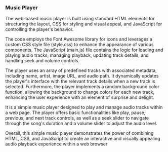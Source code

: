 <h3>Music Player</h3>

The web-based music player is built using standard HTML elements for structuring the layout, CSS for styling and visual appeal, and JavaScript for controlling the player's behavior.

The code employs the Font Awesome library for icons and leverages a custom CSS style file (style.css) to enhance the appearance of various components. 
The JavaScript (main.js) file contains the logic for loading and playing audio tracks, managing playback, updating track details, and handling seek and volume controls. 

The player uses an array of predefined tracks with associated metadata, including name, artist, image URL, and audio path. 
It dynamically updates the player's interface with the relevant track details when a new track is selected. 
Furthermore, the player implements a random background color function, allowing the background to change colors for each new track, enhancing the user experience with an element of surprise and delight.

It is a simple music player designed to play and manage audio tracks within a web page. 
The player offers basic functionalities like play, pause, previous, and next track controls, as well as a seek slider to navigate through the song's duration and a volume slider to adjust the audio level.

Overall, this simple music player demonstrates the power of combining HTML, CSS, and JavaScript to create an interactive and visually appealing audio playback experience within a web browser
